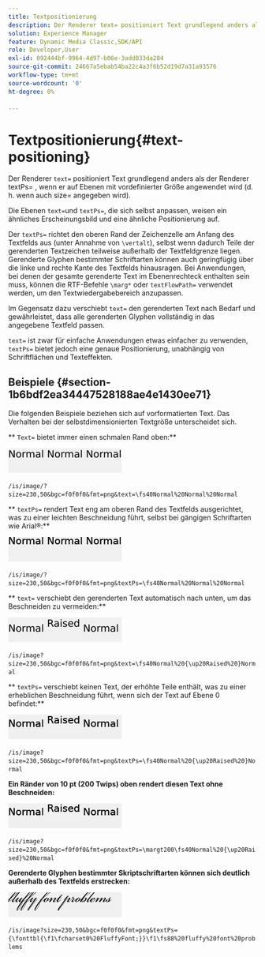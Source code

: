 ```yaml
---
title: Textpositionierung
description: Der Renderer text= positioniert Text grundlegend anders als der Renderer textPs= , wenn er auf Ebenen mit vordefinierter Größe angewendet wird (d. h. wenn auch size= angegeben wird).
solution: Experience Manager
feature: Dynamic Media Classic,SDK/API
role: Developer,User
exl-id: 092444bf-9964-4d97-b06e-3add033da284
source-git-commit: 24667a5ebab54ba22c4a3f6b52d19d7a31a93576
workflow-type: tm+mt
source-wordcount: '0'
ht-degree: 0%

---
```


# Textpositionierung{#text-positioning}

Der Renderer `text=` positioniert Text grundlegend anders als der Renderer textPs= , wenn er auf Ebenen mit vordefinierter Größe angewendet wird (d. h. wenn auch size= angegeben wird).

Die Ebenen `text=`und `textPs=`, die sich selbst anpassen, weisen ein ähnliches Erscheinungsbild und eine ähnliche Positionierung auf.

Der `textPs=` richtet den oberen Rand der Zeichenzelle am Anfang des Textfelds aus (unter Annahme von `\vertalt`), selbst wenn dadurch Teile der gerenderten Textzeichen teilweise außerhalb der Textfeldgrenze liegen. Gerenderte Glyphen bestimmter Schriftarten können auch geringfügig über die linke und rechte Kante des Textfelds hinausragen. Bei Anwendungen, bei denen der gesamte gerenderte Text im Ebenenrechteck enthalten sein muss, können die RTF-Befehle `\marg*` oder `textFlowPath=` verwendet werden, um den Textwiedergabebereich anzupassen.

Im Gegensatz dazu verschiebt `text=` den gerenderten Text nach Bedarf und gewährleistet, dass alle gerenderten Glyphen vollständig in das angegebene Textfeld passen.

`text=` ist zwar für einfache Anwendungen etwas einfacher zu verwenden, `textPs=` bietet jedoch eine genaue Positionierung, unabhängig von Schriftflächen und Texteffekten.

## Beispiele {#section-1b6bdf2ea34447528188ae4e1430ee71}

Die folgenden Beispiele beziehen sich auf vorformatierten Text. Das Verhalten bei der selbstdimensionierten Textgröße unterscheidet sich.

** `Text=` bietet immer einen schmalen Rand oben:**

![Textpositionierungsbeispiel für ein Bild](assets/tp01.png)

`/is/image/?size=230,50&bgc=f0f0f0&fmt=png&text=\fs40Normal%20Normal%20Normal`

** `textPs=` rendert Text eng am oberen Rand des Textfelds ausgerichtet, was zu einer leichten Beschneidung führt, selbst bei gängigen Schriftarten wie Arial®:**

![Textpositionierung Beispiel für zwei Bilder](assets/tp02.png)

`/is/image/?size=230,50&bgc=f0f0f0&fmt=png&textPs=\fs40Normal%20Normal%20Normal`

** `text=` verschiebt den gerenderten Text automatisch nach unten, um das Beschneiden zu vermeiden:**

![Textpositionierungsbeispiel für drei Bilder](assets/tp03.png)

`/is/image?size=230,50&bgc=f0f0f0&fmt=png&text=\fs40Normal%20{\up20Raised%20}Normal`

** `textPs=` verschiebt keinen Text, der erhöhte Teile enthält, was zu einer erheblichen Beschneidung führt, wenn sich der Text auf Ebene 0 befindet:**

![Textpositionierung Beispiel für vier Bilder](assets/tp04.png)

`/is/image?size=230,50&bgc=f0f0f0&fmt=png&textPs=\fs40Normal%20{\up20Raised%20}Normal`

**Ein Ränder von 10 pt (200 Twips) oben rendert diesen Text ohne Beschneiden:**

![Textpositionierungsbeispiel für fünf Bilder](assets/tp05.png)

`/is/image?size=230,50&bgc=f0f0f0&fmt=png&textPs=\margt200\fs40Normal%20{\up20Raised}%20Normal`

**Gerenderte Glyphen bestimmter Skriptschriftarten können sich deutlich außerhalb des Textfelds erstrecken:**

![Textpositionierungsbeispiel sechs Bild](assets/tp06.png)

`/is/image?size=230,50&bgc=f0f0f0&fmt=png&textPs={\fonttbl{\f1\fcharset0%20FluffyFont;}}\f1\fs88%20fluffy%20font%20problems`
